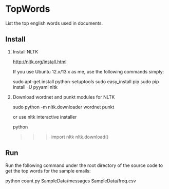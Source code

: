 TopWords
========

List the top english words used in documents.

## Install ##
1) Install NLTK

   http://nltk.org/install.html
   
   If you use Ubuntu 12.x/13.x as me, use the following commands simply:

    sudo apt-get install python-setuptools
    sudo easy_install pip
    sudo pip install -U pyyaml nltk

2) Download wordnet and punkt modules for NLTK

    sudo python -m nltk.downloader wordnet punkt

   or use nltk interactive installer

    python
    >>>import nltk
    >>>nltk.download()
 
## Run ##

Run the following command under the root directory of the source code to get the top words for the sample emails:

 python count.py SampleData/messages SampleData/freq.csv
